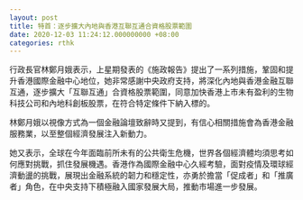 ```yaml
---
layout: post
title: 特首：逐步擴大內地與香港互聯互通合資格股票範圍
date: 2020-12-03 11:24:12.000000000 +08:00
categories: rthk
---
```


行政長官林鄭月娥表示，上星期發表的《施政報告》提出了一系列措施，鞏固和提升香港國際金融中心地位，她非常感謝中央政府支持，將深化內地與香港金融互聯互通，逐步擴大「互聯互通」合資格股票範圍，同意加快香港上市未有盈利的生物科技公司和內地科創板股票，在符合特定條件下納入標的。

林鄭月娥以視像方式為一個金融論壇致辭時又提到，有信心相關措施會為香港金融服務業，以至整個經濟發展注入新動力。

她又表示，全球在今年面臨前所未有的公共衛生危機，世界各個經濟體均須思考如何應對挑戰，抓住發展機遇。香港作為國際金融中心久經考驗，面對疫情及環球經濟動盪的挑戰，展現出金融系統的韌力和穩定性，亦勇於擔當「促成者」和「推廣者」角色，在中央支持下積極融入國家發展大局，推動市場進一步發展。
